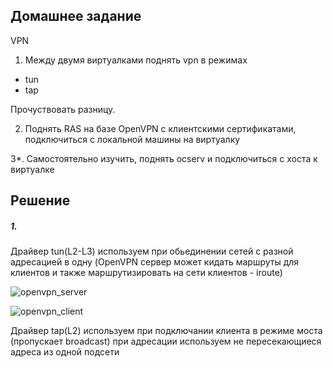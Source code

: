 Домашнее задание
----------------------
VPN
1. Между двумя виртуалками поднять vpn в режимах
- tun
- tap

Прочуствовать разницу.

2. Поднять RAS на базе OpenVPN с клиентскими сертификатами, подключиться с локальной машины на виртуалку

3*. Самостоятельно изучить, поднять ocserv и подключиться с хоста к виртуалке

Решение
---------------------
##### 1.
Драйвер tun(L2-L3) используем при обьединении сетей с разной адресацией в одну (OpenVPN сервер может кидать маршруты для клиентов и также маршрутизировать на сети клиентов - iroute)

![openvpn_server](https://github.com/kyourselfer/OTUS_LinuxAdmin201804/blob/master/lesson11_vpn/1/ovpn_server.gif)

![openvpn_client](https://github.com/kyourselfer/OTUS_LinuxAdmin201804/blob/master/lesson11_vpn/1/ovpn_client.gif)

Драйвер tap(L2) используем при подключании клиента в режиме моста (пропускает broadcast) при адресации используем не пересекающиеся адреса из одной подсети

